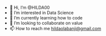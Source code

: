 - 👋 Hi, I’m @HILDA00
- 👀 I’m interested in Data Science
- 🌱 I’m currently learning how to code
- 💞️ I’m looking to collaborate on value
- 📫 How to reach me hildaolabanji@gmail.com

<!---
HILDA00/HILDA00 is a ✨ special ✨ repository because its `README.md` (this file) appears on your GitHub profile.
You can click the Preview link to take a look at your changes.
--->
